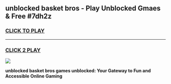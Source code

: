 
## unblocked basket bros - Play Unblocked Gmaes & Free #7dh2z
<h3>
<a href="https://news.freeplayer.one?title=unblocked_basket_bros&ref=24F">CLICK TO PLAY</a></h3>
<hr>

<h3>
<a href="https://news.freeplayer.one?title=unblocked_basket_bros&ref=24F">CLICK 2 PLAY</a>
  
</h3>

<a href="https://news.freeplayer.one?title=unblocked_basket_bros&ref=24F/"><img src="https://clearcache.store/games.png"></a>


**unblocked basket bros games unblocked: Your Gateway to Fun and Accessible Online Gaming**
